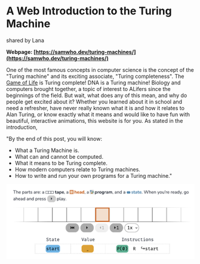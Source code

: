 # A Web Introduction to the Turing Machine
shared by Lana

**Webpage: [https://samwho.dev/turing-machines/](https://samwho.dev/turing-machines/)**

One of the most famous concepts in computer science is the concept of the "Turing machine" and its exciting associate, "Turing completeness". The [Game of Life](http://game-of-life.daneaiulian.com/index.php) is Turing complete! DNA is a Turing machine! Biology and computers brought together, a topic of interest to ALifers since the beginnings of the field. But wait, what does any of this mean, and why do people get excited about it? Whether you learned about it in school and need a refresher, have never really known what it is and how it relates to Alan Turing, or know exactly what it means and would like to have fun with beautiful, interactive animations, this website is for you. As stated in the introduction,

"By the end of this post, you will know:
- What a Turing Machine is.
- What can and cannot be computed.
- What it means to be Turing complete.
- How modern computers relate to Turing machines.
- How to write and run your own programs for a Turing machine."

![screenshot showing an interactive Turing machine](images/turing-machine.png)
